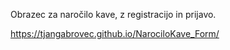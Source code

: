 Obrazec za naročilo kave, z registracijo in prijavo.

https://tjangabrovec.github.io/NarociloKave_Form/
